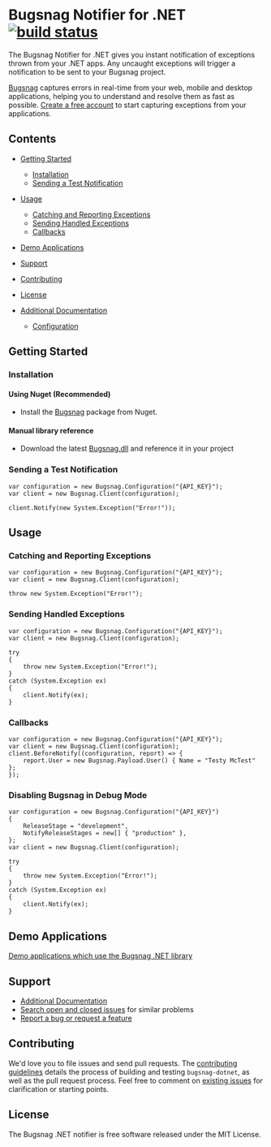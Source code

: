 Bugsnag Notifier for .NET [![build status](https://ci.appveyor.com/api/projects/status/0c0mlvop5equtm43/branch/master?svg=true)](https://ci.appveyor.com/project/snmaynard/bugsnag-dotnet)
====

The Bugsnag Notifier for .NET gives you instant notification of exceptions
thrown from your .NET apps. Any uncaught exceptions will trigger a
notification to be sent to your Bugsnag project.

[Bugsnag](https://www.bugsnag.com) captures errors in real-time from your web,
mobile and desktop applications, helping you to understand and resolve them
as fast as possible. [Create a free account](https://www.bugsnag.com) to start
capturing exceptions from your applications.

Contents
--------

- [Getting Started](#getting-started)
	- [Installation](#installation)
	- [Sending a Test Notification](#sending-a-test-notification)
- [Usage](#usage)
	- [Catching and Reporting Exceptions](#catching-and-reporting-exceptions)
	- [Sending Handled Exceptions](#sending-handled-exceptions)
	- [Callbacks](#callbacks)
- [Demo Applications](#demo-applications)
- [Support](#support)
- [Contributing](#contributing)
- [License](#license)

- [Additional Documentation](https://docs.bugsnag.com/platforms/dotnet/)
	- [Configuration](https://docs.bugsnag.com/platforms/dotnet/other/configuration-options/)



Getting Started
---------------

### Installation

#### Using Nuget (Recommended)
- Install the [Bugsnag](https://www.nuget.org/packages/Bugsnag/) package from Nuget.

#### Manual library reference
- Download the latest [Bugsnag.dll](https://github.com/bugsnag/bugsnag-dotnet/releases/latest) and reference it in your project

### Sending a Test Notification

```
var configuration = new Bugsnag.Configuration("{API_KEY}");
var client = new Bugsnag.Client(configuration);

client.Notify(new System.Exception("Error!"));
```

Usage
-----

### Catching and Reporting Exceptions

```
var configuration = new Bugsnag.Configuration("{API_KEY}");
var client = new Bugsnag.Client(configuration);

throw new System.Exception("Error!");
```

### Sending Handled Exceptions

```
var configuration = new Bugsnag.Configuration("{API_KEY}");
var client = new Bugsnag.Client(configuration);

try
{
	throw new System.Exception("Error!");
}
catch (System.Exception ex)
{
	client.Notify(ex);
}
```

### Callbacks

```
var configuration = new Bugsnag.Configuration("{API_KEY}");
var client = new Bugsnag.Client(configuration);
client.BeforeNotify((configuration, report) => {
	report.User = new Bugsnag.Payload.User() { Name = "Testy McTest" };
});
```

### Disabling Bugsnag in Debug Mode

```
var configuration = new Bugsnag.Configuration("{API_KEY}")
{
	ReleaseStage = "development",
	NotifyReleaseStages = new[] { "production" },
};
var client = new Bugsnag.Client(configuration);

try
{
	throw new System.Exception("Error!");
}
catch (System.Exception ex)
{
	client.Notify(ex);
}
```

Demo Applications
-----------------

[Demo applications which use the Bugsnag .NET library](examples/)

Support
-------

* [Additional Documentation](https://docs.bugsnag.com/platforms/dotnet/)
* [Search open and closed issues](https://github.com/bugsnag/bugsnag-dotnet/issues?utf8=✓&q=is%3Aissue) for similar problems
* [Report a bug or request a feature](https://github.com/bugsnag/bugsnag-dotnet/issues/new)

Contributing
------------

We'd love you to file issues and send pull requests. The [contributing guidelines](CONTRIBUTING.md) details the process of building and testing `bugsnag-dotnet`, as well as the pull request process. Feel free to comment on [existing issues](https://github.com/bugsnag/bugsnag-dotnet/issues) for clarification or starting points.

License
-------

The Bugsnag .NET notifier is free software released under the MIT License.
